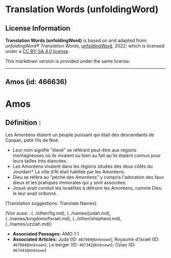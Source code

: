 # Translation Words (unfoldingWord)

## License Information

**Translation Words (unfoldingWord)** is based on and adapted from: _unfoldingWord® Translation Words_, [unfoldingWord](https://unfoldingword.org/utw), 2022, which is licensed under a [CC BY-SA 4.0 license](https://creativecommons.org/licenses/by-sa/4.0/legalcode.en).

This markdown version is provided under the same license.



--------------------------------

## Amos (id: 466636)

Amos
====

Définition :
------------

Les Amoréens étaient un peuple puissant qui était des descendants de Canaan, petit\-fils de Noé.

* Leur nom signifie "élevé" se référant peut\-être aux régions montagneuses où ils vivaient ou bien au fait qu'ils étaient connus pour leurs tailles très élancées.
* Les Amoréens vivaient dans les régions situées des deux côtés du Jourdain\* La ville d'Aï était habitée par les Amoréens.
* Dieu se référa au "péché des Amoréens" y compris l'adoration des faux dieux et les pratiques immorales qui y sont associées.
* Josué avait conduit les Israélites à détruire les Amoréens, comme Dieu le leur avait ordonné.

(Translation suggestions: Translate Names)

(Voir aussi : (../other/fig.md), (../names/judah.md), (../names/kingdomofisrael.md), (../other/shepherd.md), (../names/uzziah.md))

* **Associated Passages:** AMO 1:1
* **Associated Articles:** Juda (ID: `467069@Unknown`); Royaume d'Israël (ID: `467084@Unknown`); Le berger (ID: `467342@Unknown`); Ozias (ID: `467441@Unknown`)

